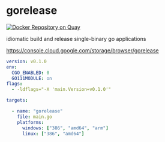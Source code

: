 # gorelease
[![Docker Repository on Quay](https://quay.io/repository/bukow/gorelease/status "Docker Repository on Quay")](https://quay.io/repository/bukow/gorelease)

idiomatic build and release single-binary go applications

https://console.cloud.google.com/storage/browser/gorelease

```yaml
version: v0.1.0
env:
  CGO_ENABLED: 0
  GO111MODULE: on
flags:
  - -ldflags="-X 'main.Version=v0.1.0'"

targets:

  - name: "gorelease"
    file: main.go
    platforms:
      windows: ["386", "amd64", "arm"]
      linux: ["386", "amd64"]

````